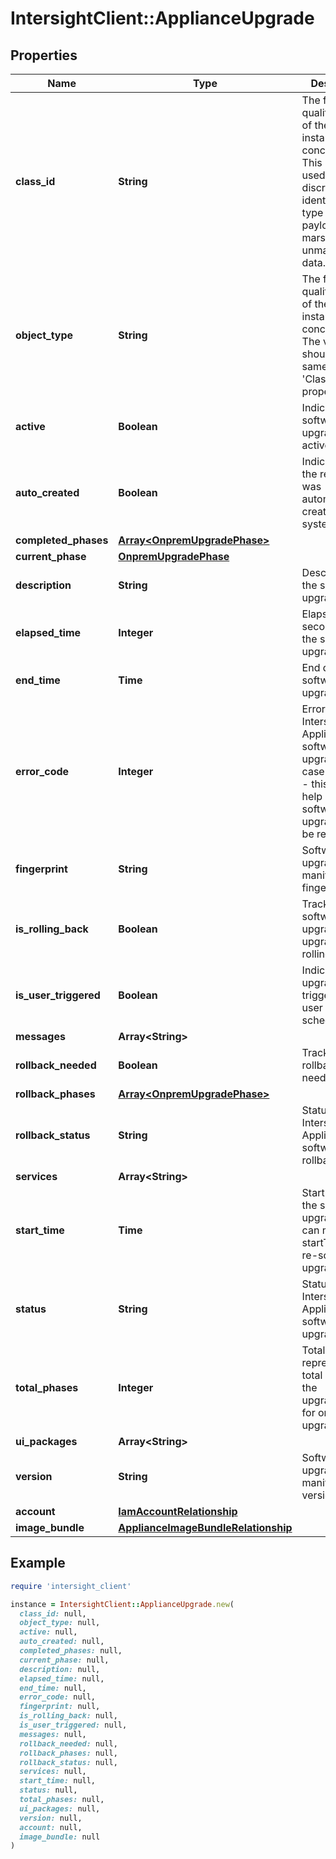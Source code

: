 # IntersightClient::ApplianceUpgrade

## Properties

| Name | Type | Description | Notes |
| ---- | ---- | ----------- | ----- |
| **class_id** | **String** | The fully-qualified name of the instantiated, concrete type. This property is used as a discriminator to identify the type of the payload when marshaling and unmarshaling data. | [default to &#39;appliance.Upgrade&#39;] |
| **object_type** | **String** | The fully-qualified name of the instantiated, concrete type. The value should be the same as the &#39;ClassId&#39; property. | [default to &#39;appliance.Upgrade&#39;] |
| **active** | **Boolean** | Indicates if the software upgrade is active or not. | [optional][readonly] |
| **auto_created** | **Boolean** | Indicates that the request was automatically created by the system. | [optional][readonly] |
| **completed_phases** | [**Array&lt;OnpremUpgradePhase&gt;**](OnpremUpgradePhase.md) |  | [optional] |
| **current_phase** | [**OnpremUpgradePhase**](OnpremUpgradePhase.md) |  | [optional] |
| **description** | **String** | Description of the software upgrade. | [optional][readonly] |
| **elapsed_time** | **Integer** | Elapsed time in seconds during the software upgrade. | [optional][readonly] |
| **end_time** | **Time** | End date of the software upgrade. | [optional][readonly] |
| **error_code** | **Integer** | Error code for Intersight Appliance&#39;s software upgrade. In case of failure - this code will help decide if software upgrade can be retried. | [optional][readonly] |
| **fingerprint** | **String** | Software upgrade manifest&#39;s fingerprint. | [optional][readonly] |
| **is_rolling_back** | **Boolean** | Track if software upgrade is upgrading or rolling back. | [optional][readonly][default to false] |
| **is_user_triggered** | **Boolean** | Indicates if the upgrade is triggered by user or due to schedule. | [optional][readonly][default to false] |
| **messages** | **Array&lt;String&gt;** |  | [optional] |
| **rollback_needed** | **Boolean** | Track if rollback is needed. | [optional][default to false] |
| **rollback_phases** | [**Array&lt;OnpremUpgradePhase&gt;**](OnpremUpgradePhase.md) |  | [optional] |
| **rollback_status** | **String** | Status of the Intersight Appliance&#39;s software rollback status. | [optional][readonly] |
| **services** | **Array&lt;String&gt;** |  | [optional] |
| **start_time** | **Time** | Start date of the software upgrade. UI can modify startTime to re-schedule an upgrade. | [optional] |
| **status** | **String** | Status of the Intersight Appliance&#39;s software upgrade. | [optional][readonly] |
| **total_phases** | **Integer** | TotalPhase represents the total number of the upgradePhases for one upgrade. | [optional][readonly] |
| **ui_packages** | **Array&lt;String&gt;** |  | [optional] |
| **version** | **String** | Software upgrade manifest&#39;s version. | [optional][readonly] |
| **account** | [**IamAccountRelationship**](IamAccountRelationship.md) |  | [optional] |
| **image_bundle** | [**ApplianceImageBundleRelationship**](ApplianceImageBundleRelationship.md) |  | [optional] |

## Example

```ruby
require 'intersight_client'

instance = IntersightClient::ApplianceUpgrade.new(
  class_id: null,
  object_type: null,
  active: null,
  auto_created: null,
  completed_phases: null,
  current_phase: null,
  description: null,
  elapsed_time: null,
  end_time: null,
  error_code: null,
  fingerprint: null,
  is_rolling_back: null,
  is_user_triggered: null,
  messages: null,
  rollback_needed: null,
  rollback_phases: null,
  rollback_status: null,
  services: null,
  start_time: null,
  status: null,
  total_phases: null,
  ui_packages: null,
  version: null,
  account: null,
  image_bundle: null
)
```

